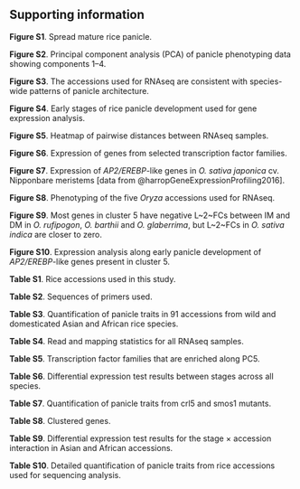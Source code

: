 ## Supporting information

**Figure S1**.
Spread mature rice panicle.

**Figure S2**.
Principal component analysis (PCA) of panicle phenotyping data showing components 1–4.

**Figure S3**.
The accessions used for RNAseq are consistent with species-wide patterns of panicle architecture.

**Figure S4**.
Early stages of rice panicle development used for gene expression analysis.

**Figure S5**.
Heatmap of pairwise distances between RNAseq samples.

**Figure S6**.
Expression of genes from selected transcription factor families.

**Figure S7**.
Expression of *AP2/EREBP*-like genes in *O. sativa japonica* cv. Nipponbare meristems [data from @harropGeneExpressionProfiling2016].

**Figure S8**.
Phenotyping of the five *Oryza* accessions used for RNAseq.

**Figure S9**.
Most genes in cluster 5 have negative L~2~FCs between IM and DM in *O. rufipogon*, *O. barthii* and *O. glaberrima*, but L~2~FCs in *O. sativa indica* are closer to zero.

**Figure S10**.
Expression analysis along early panicle development of *AP2/EREBP*-like genes present in cluster 5.

**Table S1**.
Rice accessions used in this study.

**Table S2**.
Sequences of primers used.

**Table S3**.
Quantification of panicle traits in 91 accessions from wild and domesticated Asian and African rice species.

**Table S4**.
Read and mapping statistics for all RNAseq samples.

**Table S5**.
Transcription factor families that are enriched along PC5.

**Table S6**.
Differential expression test results between stages across all species.

**Table S7**.
Quantification of panicle traits from crl5 and smos1 mutants.

**Table S8**.
Clustered genes.

**Table S9**.
Differential expression test results for the stage × accession interaction in Asian and African accessions.

**Table S10**.
Detailed quantification of panicle traits from rice accessions used for sequencing analysis.
